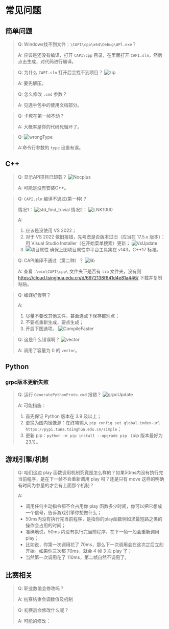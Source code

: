 # 常见问题

## 简单问题

> Q: Windows找不到文件：`\CAPI\cpp\x64\Debug\APl.exe`？
>
> A: 应该是还没有编译，打开 `CAPI\cpp` 目录，在里面打开 `CAPI.sln`，然后点击生成，对代码进行编译。

> Q: 为什么 `CAPI.sln` 打开后会找不到项目？
> ![zip](https://raw.githubusercontent.com/shangfengh/THUAI6/new/resource/zip.png)
>
> A: 要先解压。

> Q: 怎么修改 `.cmd` 参数？
>
> A: 见选手包中的使用文档部分。

> Q: 卡死在第一帧不动？
>
> A: 大概率是你的代码死循环了。

> Q:
> ![wrongType](https://raw.githubusercontent.com/shangfengh/THUAI6/new/resource/wrongType.png)
>
> A:命令行参数的 `type` 设置有误。

## C++

> Q: 显示API项目已卸载？
> ![Nocplus](https://raw.githubusercontent.com/shangfengh/THUAI6/new/resource/Nocplus.png)
>
> A: 可能是没有安装C++。

> Q: `CAPI.sln` 编译不通过(第一种)？
>
> 情况1：
> ![std_find_trivial](https://raw.githubusercontent.com/shangfengh/THUAI6/new/resource/std_find_trivial.jpg)
> 情况2：
> ![LNK1000](https://raw.githubusercontent.com/shangfengh/THUAI6/new/resource/LNK1000.png)
>
> A:
> 1. 应该是没使用 VS 2022；
> 2. 对于 VS 2022 依旧报错，先考虑是否版本过旧（应当在 17.5.x 版本）：
>    用 Visual Studio Installer（在开始菜单搜索）更新；
>    ![VsUpdate](https://raw.githubusercontent.com/shangfengh/THUAI6/new/resource/VSUpdate.png)
> 3. ![项目属性](https://raw.githubusercontent.com/shangfengh/THUAI6/new/resource/项目属性.png)
>    确保上图项目属性中平台工具集在 v143，C++17 标准。

> Q: CAPI编译不通过（第二种）？
> ![lib](https://raw.githubusercontent.com/shangfengh/THUAI6/new/resource/lib.png)
>
> A: 查看 `.\win\CAPI\cpp\` 文件夹下是否有 `lib` 文件夹，没有则 https://cloud.tsinghua.edu.cn/d/6972138f641d4e81a446/ 下载并复制粘贴。

> Q: 编译好慢啊？
>
> A:
> 1. 尽量不要改其他文件，甚至连点下保存都别点；
> 2. 不要点重新生成，要点生成；
> 3. 开启下图选项。
> ![CompileFaster](https://raw.githubusercontent.com/shangfengh/THUAI6/new/resource/CompileFaster.png)

> Q: 这是什么错误啊？
> ![vector](https://raw.githubusercontent.com/shangfengh/THUAI6/new/resource/vector.png)
>
> A: 调用了容量为 0 的 `vector`。

## Python

### grpc版本更新失败

> Q: 运行 `GeneratePythonProto.cmd` 报错？
> ![grpcUpdate](https://raw.githubusercontent.com/shangfengh/THUAI6/new/resource/grpc.png)
>
> A: 可能措施：
> 1. 首先保证 Python 版本在 3.9 及以上；
> 2. 更换为国内镜像源：在终端输入 `pip config set global.index-url https://pypi.tuna.tsinghua.edu.cn/simple`；
> 3. 更新 pip：`python -m pip install --upgrade pip` （pip 版本最好为23.1）。

## 游戏引擎/机制

> Q: 咱们这边 play 函数调用机制究竟是怎么样的？如果50ms内没有执行完当前程序，是在下一帧不会重新调用 play 吗？还是只有 move 这样的明确有时间为参量的才会有上面那个机制？
>
> A:
> - 调用任何主动指令都不会占用你 play 函数多少时间，你可以把它想成一个信号，告诉游戏引擎你想做什么；
> - 50ms内没有执行完当前程序，是指你的play函数例如求最短路之类的操作会占用的时间；
> - 准确地说，50ms 内没有执行完当前程序，在下一帧一般会重新调用 play；
> - 比如说，你第一次调用花了 70ms，那么下一次调用会在这次之后立刻开始。如果你三次都 70ms，就会 4 帧 3 次 play 了；
> - 当然第一次调用花了 110ms，第二帧自然不调用了。

## 比赛相关

> Q: 职业数值会修改吗？
>
> A: 初赛结束会调数值及机制

> Q: 初赛后会修改什么呢？
>
> A: 可能的修改：